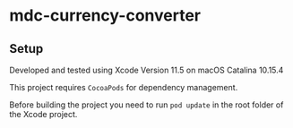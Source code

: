 # mdc-currency-converter

## Setup

Developed and tested using Xcode Version 11.5 on macOS Catalina 10.15.4

This project requires `CocoaPods` for dependency management.

Before building the project you need to run `pod update` in the root folder of the Xcode project.
